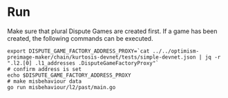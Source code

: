 # Run

Make sure that plural Dispute Games are created first.
If a game has been created, the following commands can be executed.

```
export DISPUTE_GAME_FACTORY_ADDRESS_PROXY=`cat ../../optimism-preimage-maker/chain/kurtosis-devnet/tests/simple-devnet.json | jq -r ".l2.[0] .l1_addresses .DisputeGameFactoryProxy"`
# confirm address is set
echo $DISPUTE_GAME_FACTORY_ADDRESS_PROXY
# make misbehaviour data
go run misbehaviour/l2/past/main.go
```

